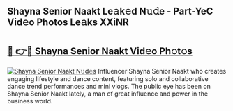 ## Shayna Senior Naakt Le𝚊k𝚎d N𝚞𝚍e - Part-YeC Vid𝚎o Photos Le𝚊ks XXiNR

# <h2><a href="http://fb0c19c.evod.top/?m=Shayna+Senior+Naakt">🔗 👉🔴 Shayna Senior Naakt Vid𝚎o Ph𝚘t𝚘s</a></h2>

[![Shayna Senior Naakt N𝚞d𝚎s](https://i.imgur.com/8V9OHl7.gif)](http://fb0c19c.evod.top/?m=Shayna+Senior+Naakt)
Influencer Shayna Senior Naakt who creates engaging lifestyle and dance content, featuring solo and collaborative dance trend performances and mini vlogs. The public eye has been on Shayna Senior Naakt lately, a man of great influence and power in the business world. 
